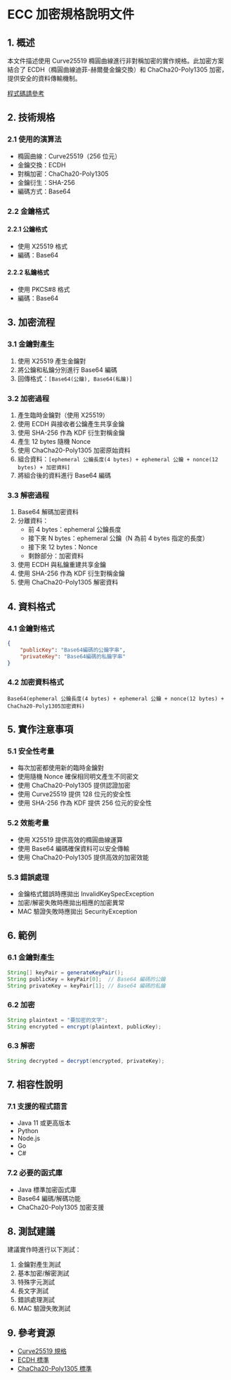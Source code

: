 # ECC 加密規格說明文件

## 1. 概述

本文件描述使用 Curve25519 橢圓曲線進行非對稱加密的實作規格。此加密方案結合了 ECDH（橢圓曲線迪菲-赫爾曼金鑰交換）和 ChaCha20-Poly1305 加密，提供安全的資料傳輸機制。

[程式碼請參考](https://github.com/fredericli-gmail/twdiw_reverseQRCode/blob/main/src/main/java/com/example/demo/service/ECCService.java)

## 2. 技術規格

### 2.1 使用的演算法
- 橢圓曲線：Curve25519（256 位元）
- 金鑰交換：ECDH
- 對稱加密：ChaCha20-Poly1305
- 金鑰衍生：SHA-256
- 編碼方式：Base64

### 2.2 金鑰格式

#### 2.2.1 公鑰格式
- 使用 X25519 格式
- 編碼：Base64

#### 2.2.2 私鑰格式
- 使用 PKCS#8 格式
- 編碼：Base64

## 3. 加密流程

### 3.1 金鑰對產生
1. 使用 X25519 產生金鑰對
2. 將公鑰和私鑰分別進行 Base64 編碼
3. 回傳格式：`[Base64(公鑰), Base64(私鑰)]`

### 3.2 加密過程
1. 產生臨時金鑰對（使用 X25519）
2. 使用 ECDH 與接收者公鑰產生共享金鑰
3. 使用 SHA-256 作為 KDF 衍生對稱金鑰
4. 產生 12 bytes 隨機 Nonce
5. 使用 ChaCha20-Poly1305 加密原始資料
6. 組合資料：`[ephemeral 公鑰長度(4 bytes) + ephemeral 公鑰 + nonce(12 bytes) + 加密資料]`
7. 將組合後的資料進行 Base64 編碼

### 3.3 解密過程
1. Base64 解碼加密資料
2. 分離資料：
   - 前 4 bytes：ephemeral 公鑰長度
   - 接下來 N bytes：ephemeral 公鑰（N 為前 4 bytes 指定的長度）
   - 接下來 12 bytes：Nonce
   - 剩餘部分：加密資料
3. 使用 ECDH 與私鑰重建共享金鑰
4. 使用 SHA-256 作為 KDF 衍生對稱金鑰
5. 使用 ChaCha20-Poly1305 解密資料

## 4. 資料格式

### 4.1 金鑰對格式
```json
{
    "publicKey": "Base64編碼的公鑰字串",
    "privateKey": "Base64編碼的私鑰字串"
}
```

### 4.2 加密資料格式
```
Base64(ephemeral 公鑰長度(4 bytes) + ephemeral 公鑰 + nonce(12 bytes) + ChaCha20-Poly1305加密資料)
```

## 5. 實作注意事項

### 5.1 安全性考量
- 每次加密都使用新的臨時金鑰對
- 使用隨機 Nonce 確保相同明文產生不同密文
- 使用 ChaCha20-Poly1305 提供認證加密
- 使用 Curve25519 提供 128 位元的安全性
- 使用 SHA-256 作為 KDF 提供 256 位元的安全性

### 5.2 效能考量
- 使用 X25519 提供高效的橢圓曲線運算
- 使用 Base64 編碼確保資料可以安全傳輸
- 使用 ChaCha20-Poly1305 提供高效的加密效能

### 5.3 錯誤處理
- 金鑰格式錯誤時應拋出 InvalidKeySpecException
- 加密/解密失敗時應拋出相應的加密異常
- MAC 驗證失敗時應拋出 SecurityException

## 6. 範例

### 6.1 金鑰對產生
```java
String[] keyPair = generateKeyPair();
String publicKey = keyPair[0];  // Base64 編碼的公鑰
String privateKey = keyPair[1]; // Base64 編碼的私鑰
```

### 6.2 加密
```java
String plaintext = "要加密的文字";
String encrypted = encrypt(plaintext, publicKey);
```

### 6.3 解密
```java
String decrypted = decrypt(encrypted, privateKey);
```

## 7. 相容性說明

### 7.1 支援的程式語言
- Java 11 或更高版本
- Python
- Node.js
- Go
- C#

### 7.2 必要的函式庫
- Java 標準加密函式庫
- Base64 編碼/解碼功能
- ChaCha20-Poly1305 加密支援

## 8. 測試建議

建議實作時進行以下測試：
1. 金鑰對產生測試
2. 基本加密/解密測試
3. 特殊字元測試
4. 長文字測試
5. 錯誤處理測試
6. MAC 驗證失敗測試

## 9. 參考資源

- [Curve25519 規格](https://cr.yp.to/ecdh/curve25519-20060209.pdf)
- [ECDH 標準](https://tools.ietf.org/html/rfc7748)
- [ChaCha20-Poly1305 標準](https://tools.ietf.org/html/rfc8439) 
